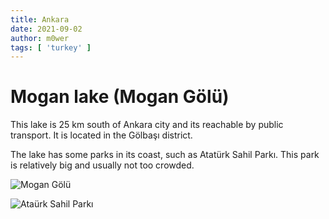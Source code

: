 ```yaml
---
title: Ankara
date: 2021-09-02
author: m0wer
tags: [ 'turkey' ]
---
```


# Mogan lake (Mogan Gölü)

This lake is 25 km south of Ankara city and its reachable by public transport.
It is located in the Gölbaşı district.

The lake has some parks in its coast, such as Atatürk Sahil Parkı. This park
is relatively big and usually not too crowded.

![Mogan Gölü](mogan_lake.jpg)

![Ataürk Sahil Parkı](ataturk_coast_park.jpg)
